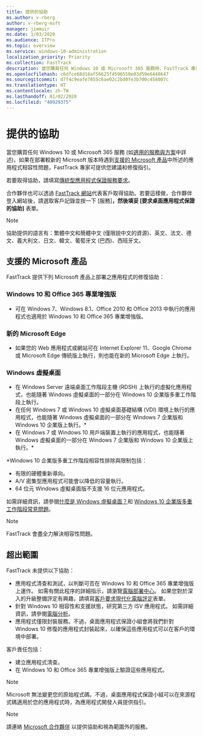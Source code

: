 ```yaml
---
title: 提供的協助
ms.author: v-rberg
author: v-rberg-msft
manager: jimmuir
ms.date: 1/03/2020
ms.audience: ITPro
ms.topic: overview
ms.service: windows-10-administration
localization_priority: Priority
ms.collection: FastTrack
description: 當您購買任何 Windows 10 或 Microsoft 365 服務時，FastTrack 專家會提供部署至 Windows 10 和 Office 365 專業增強版的建議和修復指引，並且讓您保持在最新狀態而不需額外成本 (具有合格訂用帳戶)。
ms.openlocfilehash: c6dfce68d18af56625f4596558e03d59e6448647
ms.sourcegitcommit: d7f4c9eafe7855c6ae02c2bd0fe3b700c458007c
ms.translationtype: HT
ms.contentlocale: zh-TW
ms.lasthandoff: 01/02/2020
ms.locfileid: "40929375"
---
```

# <a name="assistance-offered"></a>提供的協助  

當您購買任何 Windows 10 或 Microsoft 365 服務 (如[適用的服務與方案](M365-eligible-services-and-plans.md)中詳述)，如果在部署較新的 Microsoft 版本時遇到[支援的 Microsoft 產品](#supported-microsoft-products)中所述的應用程式相容性問題，FastTrack 專家可提供您建議和修復指引。

若要取得協助，請填寫[傳統型應用程式保證服務要求](https://go.microsoft.com/fwlink/?linkid=2022721)。

合作夥伴也可以透過 [FastTrack 網站](https://go.microsoft.com/fwlink/?linkid=780698)代表客戶取得協助。若要這樣做，合作夥伴登入網站後，請選取客戶記錄並按一下 [服務]****，然後填妥 [要求桌面應用程式保證的協助]**** 表單。

> [!NOTE]
> 協助提供的語言有：繁體中文和簡體中文 (僅限說中文的資源)、英文、法文、德文、義大利文、日文、韓文、葡萄牙文 (巴西)、西班牙文。 

## <a name="supported-microsoft-products"></a>支援的 Microsoft 產品

FastTrack 提供下列 Microsoft 產品上部署之應用程式的修復協助：

### <a name="windows-10-and-office-365-proplus"></a>Windows 10 和 Office 365 專業增強版

- 可在 Windows 7、Windows 8.1、Office 2010 和 Office 2013 中執行的應用程式也適用於 Windows 10 和 Office 365 專業增強版。

### <a name="the-new-microsoft-edge"></a>新的 Microsoft Edge

- 如果您的 Web 應用程式或網站可在 Internet Explorer 11、Google Chrome 或 Microsoft Edge 傳統版上執行，則也能在新的 Microsoft Edge 上執行。

### <a name="windows-virtual-desktop"></a>Windows 虛擬桌面

- 在 Windows Server 遠端桌面工作階段主機 (RDSH) 上執行的虛擬化應用程式，也能隨著 Windows 虛擬桌面的一部分在 Windows 10 企業版多重工作階段上執行。
- 在任何 Windows 7 或 Windows 10 虛擬桌面基礎結構 (VDI) 環境上執行的應用程式，也能隨著 Windows 虛擬桌面的一部分在 Windows 7 企業版和 Windows 10 企業版上執行。*
- 在 Windows 7 或 Windows 10 用戶端裝置上執行的應用程式，也能隨著 Windows 虛擬桌面的一部分在 Windows 7 企業版和 Windows 10 企業版上執行。\*

\*Windows 10 企業版多重工作階段相容性排除與限制包括：
- 有限的硬體重新導向。
- A/V 密集型應用程式可能會以降低的容量執行。
- 64 位元 Windows 虛擬桌面版不支援 16 位元應用程式。

如需詳細資訊，請參閱[什麼是 Windows 虛擬桌面？](https://docs.microsoft.com/azure/virtual-desktop/overview)和 [Windows 10 企業版多重工作階段常見問題](https://docs.microsoft.com/azure/virtual-desktop/windows-10-multisession-faq)。

> [!NOTE]
> FastTrack 會盡全力解決相容性問題。 

## <a name="out-of-scope"></a>超出範圍

FastTrack 未提供以下協助：
- 應用程式清查和測試，以判斷可否在 Windows 10 和 Office 365 專業增強版上運作。 如需有關此程序的詳細指示，請瀏覽[電腦部署中心](https://go.microsoft.com/fwlink/?linkid=2080140)。 如果您對於深入的升級整備評定有興趣，請填寫[客戶要求現代化電腦評定](https://go.microsoft.com/fwlink/?linkid=2053818)表單。
- 針對 Windows 10 相容性和支援狀態，研究第三方 ISV 應用程式。 如需詳細資訊，請參閱[電腦分析](https://docs.microsoft.com/sccm/desktop-analytics/overview)。
- 應用程式僅限封裝服務。不過，桌面應用程式保證小組會將我們針對 Windows 10 修復的應用程式封裝起來，以確保這些應用程式可以在客戶的環境中部署。

客戶責任包括：
- 建立應用程式清查。
- 在 Windows 10 和 Office 365 專業增強版上驗證這些應用程式。

> [!NOTE]
> Microsoft 無法變更您的原始程式碼。不過，桌面應用程式保證小組可以在來源程式碼適用於您的應用程式時，為應用程式開發人員提供指引。

> [!NOTE]
> 請連絡 [Microsoft 合作夥伴](https://go.microsoft.com/fwlink/?linkid=2080150) 以提供協助和視為範圍外的服務。
